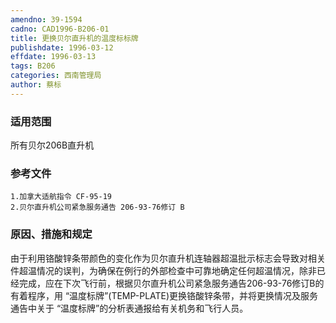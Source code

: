 ```yaml
---
amendno: 39-1594  
cadno: CAD1996-B206-01  
title: 更换贝尔直升机的温度标标牌  
publishdate: 1996-03-12  
effdate: 1996-03-13  
tags: B206  
categories: 西南管理局  
author: 蔡标  
---
```

  
### 适用范围  
所有贝尔206B直升机  
  
<!--more-->  
### 参考文件  
    1.加拿大适航指令 CF-95-19  
    2.贝尔直升机公司紧急服务通告 206-93-76修订 B  
  
### 原因、措施和规定  
由于利用铬酸锌条带颜色的变化作为贝尔直升机连轴器超温批示标志会导致对相关件超温情况的误判，为确保在例行的外部检查中可靠地确定任何超温情况，除非已经完成，应在下次飞行前，根据贝尔直升机公司紧急服务通告206-93-76修订B的有着程序，用 “温度标牌”(TEMP-PLATE)更换铬酸锌条带，并将更换情况及服务通告中关于 “温度标牌”的分析表通报给有关机务和飞行人员。  
